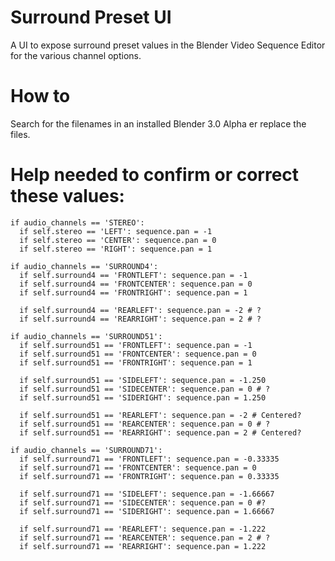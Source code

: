 # Surround Preset UI
A UI to expose surround preset values in the Blender Video Sequence Editor for the various channel options.

# How to
Search for the filenames in an installed Blender 3.0 Alpha er replace the files.

# Help needed to confirm or correct these values:

    if audio_channels == 'STEREO':
      if self.stereo == 'LEFT': sequence.pan = -1
      if self.stereo == 'CENTER': sequence.pan = 0
      if self.stereo == 'RIGHT': sequence.pan = 1

    if audio_channels == 'SURROUND4':
      if self.surround4 == 'FRONTLEFT': sequence.pan = -1
      if self.surround4 == 'FRONTCENTER': sequence.pan = 0
      if self.surround4 == 'FRONTRIGHT': sequence.pan = 1

      if self.surround4 == 'REARLEFT': sequence.pan = -2 # ?
      if self.surround4 == 'REARRIGHT': sequence.pan = 2 # ?

    if audio_channels == 'SURROUND51':
      if self.surround51 == 'FRONTLEFT': sequence.pan = -1
      if self.surround51 == 'FRONTCENTER': sequence.pan = 0
      if self.surround51 == 'FRONTRIGHT': sequence.pan = 1

      if self.surround51 == 'SIDELEFT': sequence.pan = -1.250
      if self.surround51 == 'SIDECENTER': sequence.pan = 0 # ?
      if self.surround51 == 'SIDERIGHT': sequence.pan = 1.250

      if self.surround51 == 'REARLEFT': sequence.pan = -2 # Centered?
      if self.surround51 == 'REARCENTER': sequence.pan = 0 # ?
      if self.surround51 == 'REARRIGHT': sequence.pan = 2 # Centered?

    if audio_channels == 'SURROUND71':
      if self.surround71 == 'FRONTLEFT': sequence.pan = -0.33335
      if self.surround71 == 'FRONTCENTER': sequence.pan = 0
      if self.surround71 == 'FRONTRIGHT': sequence.pan = 0.33335

      if self.surround71 == 'SIDELEFT': sequence.pan = -1.66667
      if self.surround71 == 'SIDECENTER': sequence.pan = 0 #?
      if self.surround71 == 'SIDERIGHT': sequence.pan = 1.66667

      if self.surround71 == 'REARLEFT': sequence.pan = -1.222
      if self.surround71 == 'REARCENTER': sequence.pan = 2 # ?
      if self.surround71 == 'REARRIGHT': sequence.pan = 1.222

